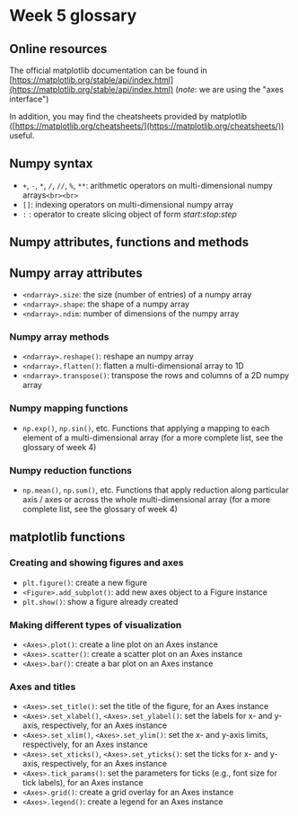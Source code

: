 # Week 5 glossary

## Online resources

The official matplotlib documentation can be found in [https://matplotlib.org/stable/api/index.html](https://matplotlib.org/stable/api/index.html) (*note*: we are using the "axes interface")

In addition, you may find the cheatsheets provided by matplotlib ([https://matplotlib.org/cheatsheets/](https://matplotlib.org/cheatsheets/)) useful.

## Numpy syntax

+ `+`, `-`, `*`, `/`, `//`, `%`, `**`: arithmetic operators on multi-dimensional numpy arrays`<br><br>`
+ `[]`: indexing operators on multi-dimensional numpy array
+ `:` : operator to create slicing object of form _start_:_stop_:_step_

## Numpy attributes, functions and methods

## Numpy array attributes

+ `<ndarray>.size`: the size (number of entries) of a numpy array
+ `<ndarray>.shape`: the shape of a numpy array
+ `<ndarray>.ndim`: number of dimensions of the numpy array

### Numpy array methods

+ `<ndarray>.reshape()`: reshape an numpy array
+ `<ndarray>.flatten()`: flatten a multi-dimensional array to 1D
+ `<ndarray>.transpose()`: transpose the rows and columns of a 2D numpy array

### Numpy mapping functions

+ `np.exp()`, `np.sin()`, etc. Functions that applying a mapping to each element of a multi-dimensional array (for a more complete list, see the glossary of week 4)

### Numpy reduction functions

+ `np.mean()`, `np.sum()`, etc. Functions that apply reduction along particular axis / axes or across the whole multi-dimensional array (for a more complete list, see the glossary of week 4)

## matplotlib functions

### Creating and showing figures and axes

+ `plt.figure()`: create a new figure
+ `<Figure>.add_subplot()`: add new axes object to a Figure instance
+ `plt.show()`: show a figure already created

### Making different types of visualization

+ `<Axes>.plot()`: create a line plot on an Axes instance
+ `<Axes>.scatter()`: create a scatter plot on an Axes instance
+ `<Axes>.bar()`: create a bar plot on an Axes instance

### Axes and titles

+ `<Axes>.set_title()`: set the title of the figure, for an Axes instance
+ `<Axes>.set_xlabel()`, `<Axes>.set_ylabel()`: set the labels for x- and y-axis, respectively, for an Axes instance
+ `<Axes>.set_xlim()`, `<Axes>.set_ylim()`: set the x- and y-axis limits, respectively, for an Axes instance
+ `<Axes>.set_xticks()`, `<Axes>.set_yticks()`: set the ticks for x- and y-axis, respectively, for an Axes instance
+ `<Axes>.tick_params()`: set the parameters for ticks (e.g., font size for tick labels), for an Axes instance
+ `<Axes>.grid()`: create a grid overlay for an Axes instance
+ `<Axes>.legend()`: create a legend for an Axes instance
